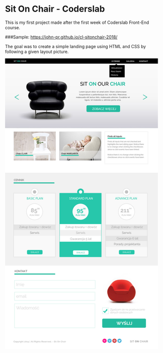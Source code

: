 # Sit On Chair - Coderslab

This is my first project made after the first week of Coderslab Front-End course.

###Sample: https://john-pr.github.io/cl-sitonchair-2018/

The goal was to create a simple landing page using HTML and CSS by following a given layout picture.

![alt text](https://github.com/john-pr/cl-sitonchair-2018/blob/master/layout.jpg)
